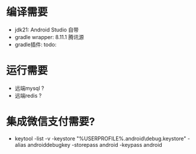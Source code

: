 # 编译需要

- jdk21: Android Studio 自带
- gradle wrapper: 8.11.1 腾讯源
- gradle插件: todo:

# 运行需要

- 远端mysql ?
- 远端redis ?

# 集成微信支付需要?
- keytool -list -v -keystore "%USERPROFILE%\.android\debug.keystore" -alias androiddebugkey -storepass android -keypass android
